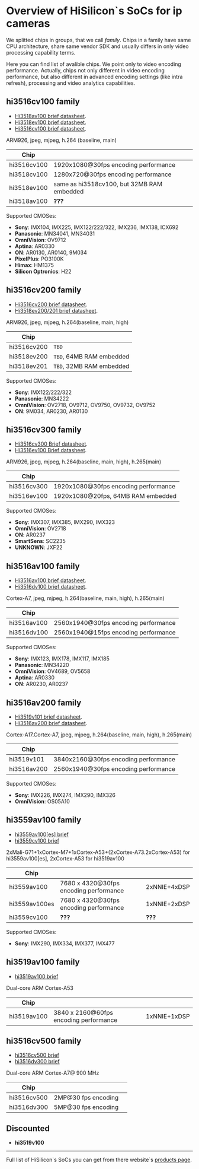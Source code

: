 # Overview of HiSilicon`s SoCs for ip cameras

We splitted chips in groups, that we call *family*. Chips in a family have same CPU architecture, share same vendor SDK and 
usually differs in only video processing capability terms. 

Here you can find list of avalible chips. We point only to video encoding performance. 
Actually, chips not only different in video encoding performance, but also different in advanced encoding settings (like intra refresh), 
processing and video analytics capabilities.

## hi3516cv100 family 

* [Hi3518av100 brief datasheet](/hardware/briefs/hi3518av100.pdf).
* [Hi3518ev100 brief datasheet](/hardware/briefs/hi3518ev100.pdf).
* [Hi3516cv100 brief datasheet](/hardware/briefs/hi3516cv100.pdf).

ARM926, jpeg, mjpeg, h.264 (baseline, main)

|Chip| |
|----|--|
|hi3516cv100|1920x1080@30fps encoding performance|
|hi3518cv100|1280x720@30fps encoding performance|
|hi3518ev100|same as hi3518cv100, but 32MB RAM embedded|
|hi3518av100|**???**|

Supported CMOSes:

* **Sony**: IMX104, IMX225, IMX122/222/322, IMX236, IMX138, ICX692
* **Panasonic**: MN34041, MN34031
* **OmniVision**: OV9712
* **Aptina**: AR0330
* **ON**: AR0130, AR0140, 9M034
* **PixelPlus**: PO3100K
* **Himax**: HM1375
* **Silicon Optronics**: H22

## hi3516cv200 family

* [Hi3516cv200 brief datasheet](/hardware/briefs/hi3516cv200.pdf).
* [Hi3518ev200/201 brief datasheet](/hardware/briefs/hi3518ev200.pdf).

ARM926, jpeg, mjpeg, h.264(baseline, main, high)

|Chip| |
|----|--|
|hi3516cv200|`TBD` |
|hi3518ev200|`TBD`, 64MB RAM embedded|
|hi3518ev201|`TBD`, 32MB RAM embedded|

Supported CMOSes:

* **Sony**: IMX122/222/322
* **Panasonic**: MN34222
* **OmniVision**: OV2718, OV9712, OV9750, OV9732, OV9752
* **ON**: 9M034, AR0230, AR0130 

## hi3516cv300 family
* [Hi3516cv300 Brief datasheet](/hardware/briefs/hi3516cv300.pdf).
* [Hi3516ev100 Brief datasheet](/hardware/briefs/hi3516ev100.pdf).

ARM926, jpeg, mjpeg, h.264(baseline, main, high), h.265(main)

|Chip| |
|----|--|
|hi3516cv300|1920x1080@30fps encoding performance |
|hi3516ev100|1920x1080@20fps, 64MB RAM embedded|

Supported CMOSes:

* **Sony**: IMX307, IMX385, IMX290, IMX323
* **OmniVision**: OV2718
* **ON**: AR0237
* **SmartSens**: SC2235
* **UNKNOWN**: JXF22

## hi3516av100 family
* [Hi3516av100 brief datasheet](/hardware/briefs/hi3516av100.pdf).
* [Hi3516dv100 brief datasheet](/hardware/briefs/hi3516dv100.pdf).

Cortex-A7, jpeg, mjpeg, h.264(baseline, main, high), h.265(main)

|Chip| |
|----|--|
|hi3516av100|2560x1940@30fps encoding performance|
|hi3516dv100|2560x1940@15fps encoding performance|

Supported CMOSes:

* **Sony**: IMX123, IMX178, IMX117, IMX185
* **Panasonic**: MN34220
* **OmniVision**: OV4689, OV5658
* **Aptina**: AR0330
* **ON**: AR0230, AR0237

## hi3516av200 family
* [Hi3519v101 brief datasheet](/hardware/briefs/hi3519v101.pdf).
* [Hi3516av200 brief datasheet](/hardware/briefs/hi3516av200.pdf).

Cortex-A17.Cortex-A7, jpeg, mjpeg, h.264(baseline, main, high), h.265(main)

|Chip| |
|----|---|
|hi3519v101|3840x2160@30fps encoding performance|
|hi3516av200|2560x1940@30fps encoding performance |

Supported CMOSes:

* **Sony**: IMX226, IMX274, IMX290, IMX326
* **OmniVision**: OS05A10  

## hi3559av100 family

* [hi3559av100[es] brief](/hardware/briefs/hi3559av100.pdf)
* [hi3559cv100 brief](/hardware/briefs/hi3559cv100.pdf)

2xMali-G71+1xCortex-M7+1xCortex-A53+(2xCortex-A73.2xCortex-A53) for hi3559av100[es], 2xCortex-A53 for hi3519av100

|Chip| | |
|----|---|--|
|hi3559av100|7680 x 4320@30fps encoding performance| 2xNNIE+4xDSP |
|hi3559av100es|7680 x 4320@30fps encoding performance| 1xNNIE+2xDSP |
|hi3559cv100| **???** | **???** |

Supported CMOSes:

* **Sony**: IMX290, IMX334, IMX377, IMX477

## hi3519av100 family

* [hi3519av100 brief](/hardware/briefs/hi3519av100.pdf)

Dual-core ARM Cortex-A53

|Chip| | |
|----|---|--|
|hi3519av100|3840 x 2160@60fps encoding performance| 1xNNIE+1xDSP |


## hi3516cv500 family

* [hi3516cv500 brief](/hardware/briefs/hi3516cv500.pdf)
* [hi3516dv300 brief](/hardware/briefs/hi3516dv300.pdf)

Dual-core ARM Cortex-A7@ 900 MHz

|Chip| | |
|----|---|--|
|hi3516cv500| 2MP@30 fps encoding | |
|hi3516dv300| 5MP@30 fps encoding | |


## Discounted

* **hi3519v100**

-----

Full list of HiSilicon\`s SoCs you can get from there website\`s [products page](http://www.hisilicon.com/en/Products).

